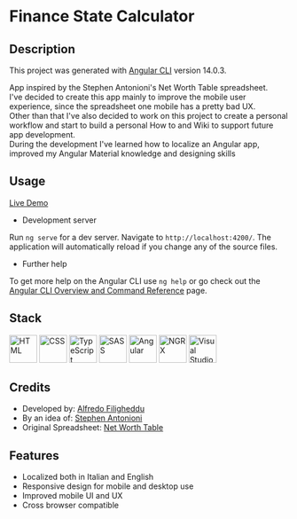 # Finance State Calculator

## Description

This project was generated with [Angular CLI](https://github.com/angular/angular-cli) version 14.0.3.

App inspired by the Stephen Antonioni's Net Worth Table spreadsheet. <br/>
I've decided to create this app mainly to improve the mobile user experience, since the spreadsheet one mobile has a pretty bad UX. <br/>
Other than that I've also decided to work on this project to create a personal workflow and start to build a personal How to and Wiki to support future app development. <br/>
During the development I've learned how to localize an Angular app, improved my Angular Material knowledge and designing skills

## Usage

<a href="https://alfrew.github.io/financeStateCalculator/">Live Demo</a>

- Development server

Run `ng serve` for a dev server. Navigate to `http://localhost:4200/`. The application will automatically reload if you change any of the source files.

- Further help

To get more help on the Angular CLI use `ng help` or go check out the [Angular CLI Overview and Command Reference](https://angular.io/cli) page.

## Stack

  <img src="https://github.com/Alfrew/Alfrew/assets/102723851/5efa3f67-1fd9-4970-908b-fc8db8999201" alt="HTML" width="50" height="50">
  <img src="https://github.com/Alfrew/Alfrew/assets/102723851/42db0b32-25fb-4e7c-b9e0-9808c8052fb2" alt="CSS" width="50" height="50">
  <img src="https://github.com/Alfrew/Alfrew/assets/102723851/dbb8181d-bfb6-4ce0-89a9-fd621ef4eec7" alt="TypeScript" width="50" height="50">
  <img src="https://github.com/Alfrew/Alfrew/assets/102723851/43970318-cb81-4763-8de0-4f3a51d23cde" alt="SASS" width="50" height="50">
  <img src="https://github.com/Alfrew/Alfrew/assets/102723851/f1b3b0c2-8050-4737-afe2-a8fa2dc17330" alt="Angular" width="50" height="50">
  <img src="https://github.com/Alfrew/Alfrew/assets/102723851/947bef77-9daf-4d49-adf4-e2ec7bfa9624" alt="NGRX" width="50" height="50">
  <img src="https://github.com/Alfrew/Alfrew/assets/102723851/602dced6-47d9-4fba-952f-4ab563e76f82" alt="Visual Studio Code" width="50" height="50">

## Credits

- Developed by: <a href="https://github.com/Alfrew">Alfredo Filigheddu</a>
- By an idea of: <a href="https://steve-antonioni.web.app">Stephen Antonioni</a>
- Original Spreadsheet: <a href="https://docs.google.com/spreadsheets/d/1Hbtg_SAu1q8YVilcMibO5D4-mUPPXNzS-JAQhxWX-Mo/edit?pli=1#gid=0">Net Worth Table</a>

## Features

- Localized both in Italian and English
- Responsive design for mobile and desktop use
- Improved mobile UI and UX
- Cross browser compatible
